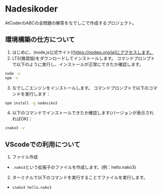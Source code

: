 # Nadesikoder
AtCoderのABCの全問題の解答をなでしこで作成するプロジェクト。

## 環境構築の仕方について
1. はじめに、(node,js公式サイト)[https://nodejs.org/ja]にアクセスします。
2. LTS(推奨版)をダウンロードしてインストールします。
コマンドプロンプトで以下のように実行し、インストールが正常にできたか確認します。
```cmd
node -v
npm -v
```

3. なでしこエンジンをインストールします。
コマンドプロンプトで以下のコマンドを実行します：
```cmd
npm install -g nadesiko3
```
4. 以下のコマンドでインストールできたか確認します(バージョンが表示されればOK)：
```cmd
cnako3 -v
```

## VScodeでの利用について
1. ファイル作成
 - `.nako3`という拡張子のファイルを作成します。(例：hello.nako3)
2. ターミナルで以下のコマンドを実行することでファイルを実行します。
 - `cnako3 hello.nako3`